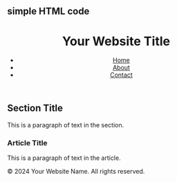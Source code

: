## simple HTML code 

<!DOCTYPE html>
<html lang="en">
<head>
    <meta charset="UTF-8">
    <meta name="viewport" content="width=device-width, initial-scale=1.0">
    <title>Your Page Title</title>
    <style>
        /* Your CSS styles can go here */
    </style>
</head>
<body>

<header>
        <h1>Your Website Title</h1>
        <nav>
            <ul>
                <li><a href="#">Home</a></li>
                <li><a href="#">About</a></li>
                <li><a href="#">Contact</a></li>
            </ul>
        </nav>
    </header>

<section>
        <h2>Section Title</h2>
        <p>This is a paragraph of text in the section.</p>
    </section>

<article>
        <h3>Article Title</h3>
        <p>This is a paragraph of text in the article.</p>
</article>

<footer>
        <p>&copy; 2024 Your Website Name. All rights reserved.</p>
</footer>

</body>
</html>
